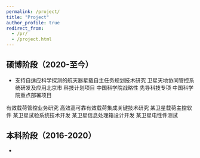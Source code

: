 ```yaml
---
permalink: /project/
title: "Project"
author_profile: true
redirect_from: 
  - /pr/
  - /project.html
---
```


## 硕博阶段（2020-至今）
- 支持自适应科学探测的航天器星载自主任务规划技术研究
卫星天地协同管控系统研发及应用北京市
科技计划项目
中国科学院战略性
先导科技专项
中国科学院重点部署项目

有效载荷管控业务研究
高效高可靠有效载荷集成关键技术研究
某卫星载荷主控软件
某卫星试验系统技术开发
某卫星信息处理箱设计开发
某卫星电性件测试




## 本科阶段（2016-2020）
- 




